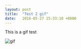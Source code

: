 ```yaml
---
layout: post
title:  "Test 2 gif"
date:   2016-05-27 15:33:10 +0800
---
```

This is a gif test
  
  ![gif]("http://cdn.acidcow.com/pics/20130204/gifs_18.gif")

